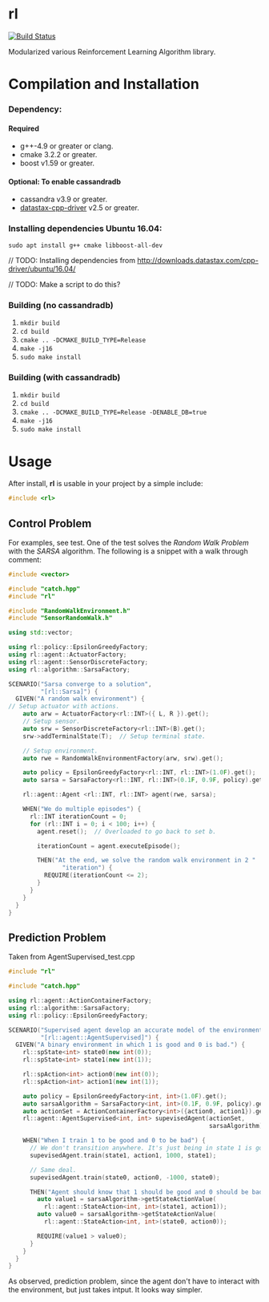rl
===========

[![Build Status](http://ci.joeyandres.com/job/rl-unit-test-master/badge/icon)](http://ci.joeyandres.com/job/rl-unit-test-master/)

Modularized various Reinforcement Learning Algorithm library.

# Compilation and Installation

### Dependency:
#### Required
* g++-4.9 or greater or clang.
* cmake 3.2.2 or greater.
* boost v1.59 or greater.

#### Optional: To enable cassandradb 
* cassandra v3.9 or greater.
* [datastax-cpp-driver](https://github.com/datastax/cpp-driver) v2.5 or greater.

### Installing dependencies Ubuntu 16.04:
`sudo apt install g++ cmake libboost-all-dev`

// TODO: Installing dependencies from http://downloads.datastax.com/cpp-driver/ubuntu/16.04/

// TODO: Make a script to do this?

### Building (no cassandradb)
1. `mkdir build`
2. `cd build`
3. `cmake .. -DCMAKE_BUILD_TYPE=Release`
4. `make -j16`
5. `sudo make install`

### Building  (with cassandradb)
1. `mkdir build`
2. `cd build`
3. `cmake .. -DCMAKE_BUILD_TYPE=Release -DENABLE_DB=true`
4. `make -j16`
5. `sudo make install`

# Usage

After install, **rl** is usable in your project by a simple include:

```c++
#include <rl>
```

## Control Problem
For examples, see test. One of the test solves the _Random Walk Problem_ with
the _SARSA_ algorithm. The following is a snippet with a walk through comment:

```c++
#include <vector>

#include "catch.hpp"
#include "rl"

#include "RandomWalkEnvironment.h"
#include "SensorRandomWalk.h"

using std::vector;

using rl::policy::EpsilonGreedyFactory;
using rl::agent::ActuatorFactory;
using rl::agent::SensorDiscreteFactory;
using rl::algorithm::SarsaFactory;

SCENARIO("Sarsa converge to a solution",
         "[rl::Sarsa]") {
  GIVEN("A random walk environment") {
// Setup actuator with actions.
    auto arw = ActuatorFactory<rl::INT>({ L, R }).get();
    // Setup sensor.
    auto srw = SensorDiscreteFactory<rl::INT>(B).get();
    srw->addTerminalState(T);  // Setup terminal state.

    // Setup environment.
    auto rwe = RandomWalkEnvironmentFactory(arw, srw).get();

    auto policy = EpsilonGreedyFactory<rl::INT, rl::INT>(1.0F).get();
    auto sarsa = SarsaFactory<rl::INT, rl::INT>(0.1F, 0.9F, policy).get();

    rl::agent::Agent <rl::INT, rl::INT> agent(rwe, sarsa);

    WHEN("We do multiple episodes") {
      rl::INT iterationCount = 0;
      for (rl::INT i = 0; i < 100; i++) {
        agent.reset();  // Overloaded to go back to set b.

        iterationCount = agent.executeEpisode();

        THEN("At the end, we solve the random walk environment in 2 "
               "iteration") {
          REQUIRE(iterationCount <= 2);
        }
      }
    }
  }
}
```

## Prediction Problem
Taken from AgentSupervised_test.cpp

```c++
#include "rl"

#include "catch.hpp"

using rl::agent::ActionContainerFactory;
using rl::algorithm::SarsaFactory;
using rl::policy::EpsilonGreedyFactory;

SCENARIO("Supervised agent develop an accurate model of the environment.",
         "[rl::agent::AgentSupervised]") {
  GIVEN("A binary environment in which 1 is good and 0 is bad.") {
    rl::spState<int> state0(new int(0));
    rl::spState<int> state1(new int(1));

    rl::spAction<int> action0(new int(0));
    rl::spAction<int> action1(new int(1));

    auto policy = EpsilonGreedyFactory<int, int>(1.0F).get();
    auto sarsaAlgorithm = SarsaFactory<int, int>(0.1F, 0.9F, policy).get();
    auto actionSet = ActionContainerFactory<int>({action0, action1}).get();
    rl::agent::AgentSupervised<int, int> supevisedAgent(actionSet,
                                                        sarsaAlgorithm);

    WHEN("When I train 1 to be good and 0 to be bad") {
      // We don't transition anywhere. It's just being in state 1 is good.
      supevisedAgent.train(state1, action1, 1000, state1);

      // Same deal.
      supevisedAgent.train(state0, action0, -1000, state0);

      THEN("Agent should know that 1 should be good and 0 should be bad") {
        auto value1 = sarsaAlgorithm->getStateActionValue(
          rl::agent::StateAction<int, int>(state1, action1));
        auto value0 = sarsaAlgorithm->getStateActionValue(
          rl::agent::StateAction<int, int>(state0, action0));

        REQUIRE(value1 > value0);
      }
    }
  }
}
```

As observed, prediction problem, since the agent don't have to interact with the environment,
but just takes intput. It looks way simpler.
